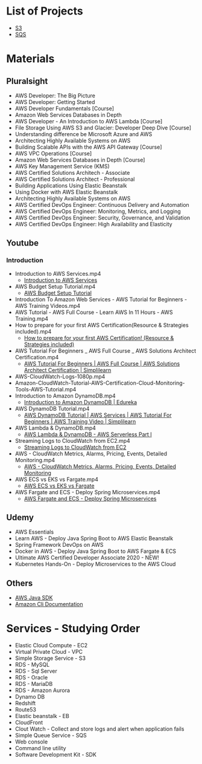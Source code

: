 # List of Projects
* [S3](s3)
* [SQS](sqs)

# Materials
## Pluralsight
* AWS Developer: The Big Picture
* AWS Developer: Getting Started
* AWS Developer Fundamentals [Course]
* Amazon Web Services Databases in Depth
* AWS Developer - An Introduction to AWS Lambda [Course]
* File Storage Using AWS S3 and Glacier: Developer Deep Dive [Course]
* Understanding difference be Microsoft Azure and AWS
* Architecting Highly Available Systems on AWS
* Building Scalable APIs with the AWS API Gateway [Course]
* AWS VPC Operations [Course]
* Amazon Web Services Databases in Depth [Course]
* AWS Key Management Service (KMS)
* AWS Certified Solutions Architech - Associate
* AWS Certified Solutions Architect - Professional
* Building Applications Using Elastic Beanstalk
* Using Docker with AWS Elastic Beanstalk
* Architecting Highly Available Systems on AWS
* AWS Certified DevOps Engineer: Continuous Delivery and Automation
* AWS Certified DevOps Engineer: Monitoring, Metrics, and Logging
* AWS Certified DevOps Engineer: Security, Governance, and Validation
* AWS Certified DevOps Engineer: High Availability and Elasticity

## Youtube
### Introduction
* Introduction to AWS Services.mp4
	* [Introduction to AWS Services](https://www.youtube.com/watch?v=Z3SYDTMP3ME&list=PLAAFXN2OG73WoYuYevW5sYrc5UxbeRVZq&index=9&t=172s)
* AWS Budget Setup Tutorial.mp4
	* [AWS Budget Setup Tutorial](https://www.youtube.com/watch?v=fvz0cphjHjg&list=PLAAFXN2OG73WoYuYevW5sYrc5UxbeRVZq&index=11&ab_channel=StephaneMaarek)
* Introduction To Amazon Web Services - AWS Tutorial for Beginners - AWS Training Videos.mp4
* AWS Tutorial - AWS Full Course - Learn AWS In 11 Hours - AWS Training.mp4
* How to prepare for your first AWS Certification(Resource & Strategies included).mp4
	* [How to prepare for your first AWS Certification! (Resource & Strategies included)](https://www.youtube.com/watch?v=n_xUYEKBeIU&list=PLAAFXN2OG73WoYuYevW5sYrc5UxbeRVZq&index=4&t=0s)
* AWS Tutorial For Beginners _ AWS Full Course _ AWS Solutions Architect Certification.mp4
	* [AWS Tutorial For Beginners | AWS Full Course | AWS Solutions Architect Certification | Simplilearn](https://www.youtube.com/watch?v=RLd_XTyt-w8)
* AWS-CloudWatch-Logs-1080p.mp4
* Amazon-CloudWatch-Tutorial-AWS-Certification-Cloud-Monitoring-Tools-AWS-Tutorial.mp4
* Introduction to Amazon DynamoDB.mp4
	* [Introduction to Amazon DynamoDB | Edureka](https://www.youtube.com/watch?v=ovEq4L6tGfc)
* AWS DynamoDB Tutorial.mp4
	* [AWS DynamoDB Tutorial | AWS Services | AWS Tutorial For Beginners | AWS Training Video | Simplilearn](https://www.youtube.com/watch?v=2mVR_Qgx_RU)
* AWS Lambda & DynamoDB.mp4
	* [AWS Lambda & DynamoDB - AWS Serverless Part I](https://www.youtube.com/watch?v=ijyeE-pXFk0)
* Streaming Logs to CloudWatch from EC2.mp4
	* [Streaming Logs to CloudWatch from EC2](https://www.youtube.com/watch?v=mJXcxe6Kxwg)
* AWS - CloudWatch Metrics, Alarms, Pricing, Events, Detailed Monitoring.mp4
	* [AWS - CloudWatch Metrics, Alarms, Pricing, Events, Detailed Monitoring](https://www.youtube.com/watch?v=8-KNqr60AyU)
* AWS ECS vs EKS vs Fargate.mp4
	* [AWS ECS vs EKS vs Fargate](https://www.youtube.com/watch?v=HoXEyXIf6_U)
* AWS Fargate and ECS - Deploy Spring Microservices.mp4
	* [AWS Fargate and ECS - Deploy Spring Microservices](https://www.youtube.com/watch?v=2oXVYxIPs88)

## Udemy
* AWS Essentials
* Learn AWS - Deploy Java Spring Boot to AWS Elastic Beanstalk
* Spring Framework DevOps on AWS
* Docker in AWS - Deploy Java Spring Boot to AWS Fargate & ECS
* Ultimate AWS Certified Developer Associate 2020 - NEW!
* Kubernetes Hands-On - Deploy Microservices to the AWS Cloud
	
## Others
* [AWS Java SDK](https://aws.amazon.com/sdk-for-java)
* [Amazon Cli Documentation](https://aws.amazon.com/cli)

# Services - Studying Order
* Elastic Cloud Compute - EC2
* Virtual Private Cloud - VPC
* Simple Storage Service - S3
* RDS - MySQL
* RDS - Sql Server
* RDS - Oracle
* RDS - MariaDB
* RDS - Amazon Aurora
* Dynamo DB
* Redshift
* Route53
* Elastic beanstalk - EB
* CloudFront
* Clout Watch - Collect and store logs and alert when application fails
* Simple Queue Service - SQS
* Web console
* Command line utility
* Software Development Kit - SDK

